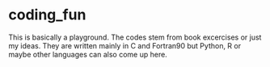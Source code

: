 # coding_fun

This is basically a playground. The codes stem from book excercises or just my ideas. They are written mainly in C and Fortran90 but Python, R or maybe other languages can also come up here.
